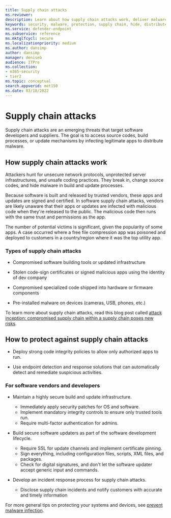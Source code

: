 ```yaml
---
title: Supply chain attacks
ms.reviewer: 
description: Learn about how supply chain attacks work, deliver malware do your devices, and  what you can do to protect yourself
keywords: security, malware, protection, supply chain, hide, distribute, trust, compromised
ms.service: defender-endpoint
ms.subservice: reference
ms.mktglfcycl: secure
ms.localizationpriority: medium
ms.author: dansimp
author: dansimp
manager: deniseb
audience: ITPro
ms.collection: 
- m365-security
- tier2
ms.topic: conceptual
search.appverid: met150
ms.date: 03/18/2022
---
```


# Supply chain attacks

Supply chain attacks are an emerging threats that target software developers and suppliers. The goal is to access source codes, build processes, or update mechanisms by infecting legitimate apps to distribute malware.  

## How supply chain attacks work


Attackers hunt for unsecure network protocols, unprotected server infrastructures, and unsafe coding practices. They break in, change source codes, and hide malware in build and update processes.  

Because software is built and released by trusted vendors, these apps and updates are signed and certified. In software supply chain attacks, vendors are likely unaware that their apps or updates are infected with malicious code when they're released to the public. The malicious code then runs with the same trust and permissions as the app.  

The number of potential victims is significant, given the popularity of some apps. A case occurred where a free file compression app was poisoned and deployed to customers in a country/region where it was the top utility app.

### Types of supply chain attacks

* Compromised software building tools or updated infrastructure

* Stolen code-sign certificates or signed malicious apps using the identity of dev company

* Compromised specialized code shipped into hardware or firmware components

* Pre-installed malware on devices (cameras, USB, phones, etc.)

To learn more about supply chain attacks, read this blog post called [attack inception: compromised supply chain within a supply chain poses new risks](https://www.microsoft.com/security/blog/2018/07/26/attack-inception-compromised-supply-chain-within-a-supply-chain-poses-new-risks/).

## How to protect against supply chain attacks

* Deploy strong code integrity policies to allow only authorized apps to run.

* Use endpoint detection and response solutions that can automatically detect and remediate suspicious activities.

### For software vendors and developers

* Maintain a highly secure build and update infrastructure.
  * Immediately apply security patches for OS and software.
  * Implement mandatory integrity controls to ensure only trusted tools run.
  * Require multi-factor authentication for admins.

* Build secure software updaters as part of the software development lifecycle.
  * Require SSL for update channels and implement certificate pinning.
  * Sign everything, including configuration files, scripts, XML files, and packages.
  * Check for digital signatures, and don't let the software updater accept generic input and commands.

* Develop an incident response process for supply chain attacks.
  * Disclose supply chain incidents and notify customers with accurate and timely information

For more general tips on protecting your systems and devices, see [prevent malware infection](prevent-malware-infection.md).
